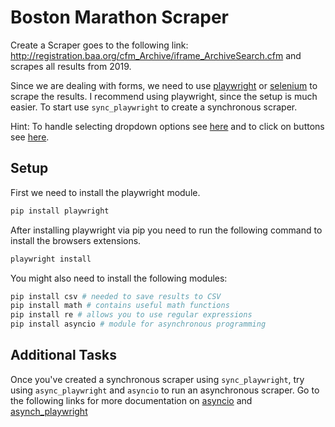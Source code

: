 # Boston Marathon Scraper

Create a Scraper goes to the following link: http://registration.baa.org/cfm_Archive/iframe_ArchiveSearch.cfm and scrapes
all results from 2019.

Since we are dealing with forms, we need to use [playwright](https://playwright.dev) or [selenium](https://www.selenium.dev) to scrape the results. I recommend using playwright, since the setup is much easier.
To start use `sync_playwright` to create a synchronous scraper.

Hint: To handle selecting dropdown options see [here](https://playwright.dev/python/docs/api/class-elementhandle#element-handle-select-option) and to click on buttons see [here](https://playwright.dev/python/docs/api/class-page#page-click).


## Setup

First we need to install the playwright module.

```bash
pip install playwright
```

After installing playwright via pip you need to run the following command to install the browsers extensions.

```bash
playwright install
```

You might also need to install the following modules:

```bash
pip install csv # needed to save results to CSV
pip install math # contains useful math functions
pip install re # allows you to use regular expressions
pip install asyncio # module for asynchronous programming
```
## Additional Tasks
Once you've created a synchronous scraper using `sync_playwright`, try using `async_playwright` and `asyncio` to run an asynchronous scraper. Go to the following links for more documentation on [asyncio](https://realpython.com/async-io-python/) and [asynch_playwright](https://playwright.dev/python/docs/library)